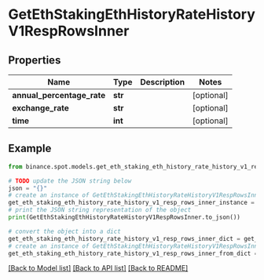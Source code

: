 # GetEthStakingEthHistoryRateHistoryV1RespRowsInner


## Properties

Name | Type | Description | Notes
------------ | ------------- | ------------- | -------------
**annual_percentage_rate** | **str** |  | [optional] 
**exchange_rate** | **str** |  | [optional] 
**time** | **int** |  | [optional] 

## Example

```python
from binance.spot.models.get_eth_staking_eth_history_rate_history_v1_resp_rows_inner import GetEthStakingEthHistoryRateHistoryV1RespRowsInner

# TODO update the JSON string below
json = "{}"
# create an instance of GetEthStakingEthHistoryRateHistoryV1RespRowsInner from a JSON string
get_eth_staking_eth_history_rate_history_v1_resp_rows_inner_instance = GetEthStakingEthHistoryRateHistoryV1RespRowsInner.from_json(json)
# print the JSON string representation of the object
print(GetEthStakingEthHistoryRateHistoryV1RespRowsInner.to_json())

# convert the object into a dict
get_eth_staking_eth_history_rate_history_v1_resp_rows_inner_dict = get_eth_staking_eth_history_rate_history_v1_resp_rows_inner_instance.to_dict()
# create an instance of GetEthStakingEthHistoryRateHistoryV1RespRowsInner from a dict
get_eth_staking_eth_history_rate_history_v1_resp_rows_inner_from_dict = GetEthStakingEthHistoryRateHistoryV1RespRowsInner.from_dict(get_eth_staking_eth_history_rate_history_v1_resp_rows_inner_dict)
```
[[Back to Model list]](../README.md#documentation-for-models) [[Back to API list]](../README.md#documentation-for-api-endpoints) [[Back to README]](../README.md)


